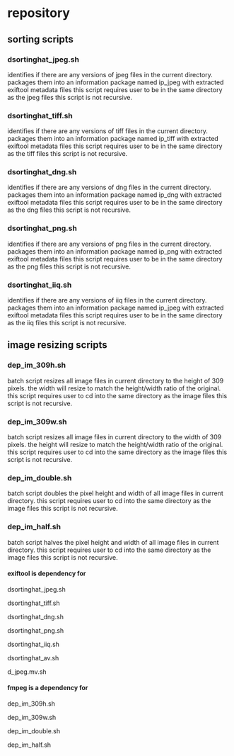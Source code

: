 # repository 
## sorting scripts
### dsortinghat_jpeg.sh
identifies if there are any versions of jpeg files in the current directory.
packages them into an information package named ip_jpeg with extracted exiftool metadata files
this script requires user to be in the same directory as the jpeg files
this script is not recursive.
### dsortinghat_tiff.sh
identifies if there are any versions of tiff files in the current directory.
packages them into an information package named ip_tiff with extracted exiftool metadata files
this script requires user to be in the same directory as the tiff files
this script is not recursive.
### dsortinghat_dng.sh
identifies if there are any versions of dng files in the current directory.
packages them into an information package named ip_dng with extracted exiftool metadata files
this script requires user to be in the same directory as the dng files
this script is not recursive.
### dsortinghat_png.sh
identifies if there are any versions of png files in the current directory.
packages them into an information package named ip_png with extracted exiftool metadata files
this script requires user to be in the same directory as the png files
this script is not recursive.
### dsortinghat_iiq.sh
identifies if there are any versions of iiq files in the current directory.
packages them into an information package named ip_jpeg with extracted exiftool metadata files
this script requires user to be in the same directory as the iiq files
this script is not recursive.
## image resizing scripts
### dep_im_309h.sh
batch script
resizes all image files in current directory to the height of 309 pixels. 
the width will resize to match the height/width ratio of the original.
this script requires user to cd into the same directory as the image files
this script is not recursive.
### dep_im_309w.sh
batch script
resizes all image files in current directory to the width of 309 pixels. 
the height will resize to match the height/width ratio of the original.
this script requires user to cd into the same directory as the image files
this script is not recursive.
### dep_im_double.sh
batch script
doubles the pixel height and width of all image files in current directory. 
this script requires user to cd into the same directory as the image files
this script is not recursive.
### dep_im_half.sh
batch script
halves the pixel height and width of all image files in current directory. 
this script requires user to cd into the same directory as the image files
this script is not recursive.
#### exiftool is dependency for
dsortinghat_jpeg.sh

dsortinghat_tiff.sh

dsortinghat_dng.sh

dsortinghat_png.sh

dsortinghat_iiq.sh

dsortinghat_av.sh

d_jpeg.mv.sh
#### fmpeg is a dependency for
dep_im_309h.sh

dep_im_309w.sh

dep_im_double.sh

dep_im_half.sh 
